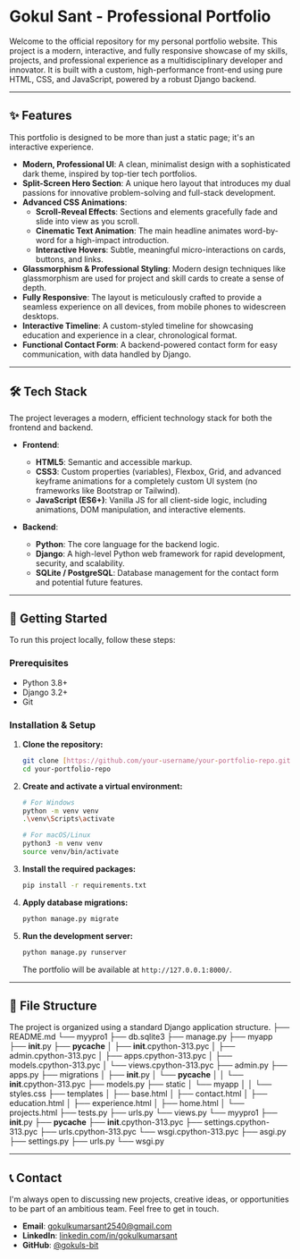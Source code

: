 # Gokul Sant - Professional Portfolio



Welcome to the official repository for my personal portfolio website. This project is a modern, interactive, and fully responsive showcase of my skills, projects,  and professional experience as a multidisciplinary developer and innovator. It is built with a custom, high-performance front-end using pure HTML, CSS, and JavaScript, powered by a robust Django backend.

---

## ✨ Features

This portfolio is designed to be more than just a static page; it's an interactive experience.

* **Modern, Professional UI**: A clean, minimalist design with a sophisticated dark theme, inspired by top-tier tech portfolios.
* **Split-Screen Hero Section**: A unique hero layout that introduces my dual passions for innovative problem-solving and full-stack development.
* **Advanced CSS Animations**:
    * **Scroll-Reveal Effects**: Sections and elements gracefully fade and slide into view as you scroll.
    * **Cinematic Text Animation**: The main headline animates word-by-word for a high-impact introduction.
    * **Interactive Hovers**: Subtle, meaningful micro-interactions on cards, buttons, and links.
* **Glassmorphism & Professional Styling**: Modern design techniques like glassmorphism are used for project and skill cards to create a sense of depth.
* **Fully Responsive**: The layout is meticulously crafted to provide a seamless experience on all devices, from mobile phones to widescreen desktops.
* **Interactive Timeline**: A custom-styled timeline for showcasing education and experience in a clear, chronological format.
* **Functional Contact Form**: A backend-powered contact form for easy communication, with data handled by Django.

---

## 🛠️ Tech Stack

The project leverages a modern, efficient technology stack for both the frontend and backend.

* **Frontend**:
    * **HTML5**: Semantic and accessible markup.
    * **CSS3**: Custom properties (variables), Flexbox, Grid, and advanced keyframe animations for a completely custom UI system (no frameworks like Bootstrap or Tailwind).
    * **JavaScript (ES6+)**: Vanilla JS for all client-side logic, including animations, DOM manipulation, and interactive elements.

* **Backend**:
    * **Python**: The core language for the backend logic.
    * **Django**: A high-level Python web framework for rapid development, security, and scalability.
    * **SQLite / PostgreSQL**: Database management for the contact form and potential future features.

---

## 🚀 Getting Started

To run this project locally, follow these steps:

### Prerequisites

* Python 3.8+
* Django 3.2+
* Git

### Installation & Setup

1.  **Clone the repository:**
    ```bash
    git clone [https://github.com/your-username/your-portfolio-repo.git](https://github.com/your-username/your-portfolio-repo.git)
    cd your-portfolio-repo
    ```

2.  **Create and activate a virtual environment:**
    ```bash
    # For Windows
    python -m venv venv
    .\venv\Scripts\activate

    # For macOS/Linux
    python3 -m venv venv
    source venv/bin/activate
    ```

3.  **Install the required packages:**
    ```bash
    pip install -r requirements.txt
    ```

4.  **Apply database migrations:**
    ```bash
    python manage.py migrate
    ```

5.  **Run the development server:**
    ```bash
    python manage.py runserver
    ```
    The portfolio will be available at `http://127.0.0.1:8000/`.

---

## 📂 File Structure

The project is organized using a standard Django application structure.
├── README.md
└── myypro1
    ├── db.sqlite3
    ├── manage.py
    ├── myapp
        ├── __init__.py
        ├── __pycache__
        │   ├── __init__.cpython-313.pyc
        │   ├── admin.cpython-313.pyc
        │   ├── apps.cpython-313.pyc
        │   ├── models.cpython-313.pyc
        │   └── views.cpython-313.pyc
        ├── admin.py
        ├── apps.py
        ├── migrations
        │   ├── __init__.py
        │   └── __pycache__
        │   │   └── __init__.cpython-313.pyc
        ├── models.py
        ├── static
        │   └── myapp
        │   │   └── styles.css
        ├── templates
        │   ├── base.html
        │   ├── contact.html
        │   ├── education.html
        │   ├── experience.html
        │   ├── home.html
        │   └── projects.html
        ├── tests.py
        ├── urls.py
        └── views.py
    └── myypro1
        ├── __init__.py
        ├── __pycache__
            ├── __init__.cpython-313.pyc
            ├── settings.cpython-313.pyc
            ├── urls.cpython-313.pyc
            └── wsgi.cpython-313.pyc
        ├── asgi.py
        ├── settings.py
        ├── urls.py
        └── wsgi.py


---

## 📞 Contact

I'm always open to discussing new projects, creative ideas, or opportunities to be part of an ambitious team. Feel free to get in touch.

* **Email**: [gokulkumarsant2540@gmail.com](mailto:gokulkumarsant2540@gmail.com)
* **LinkedIn**: [linkedin.com/in/gokulkumarsant](https://linkedin.com/in/gokulkumarsant/)
* **GitHub**: [@gokuls-bit](https://github.com/gokuls-bit)

 
